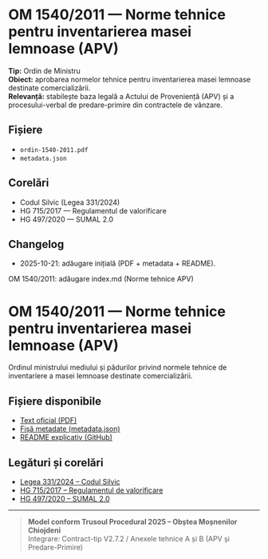 # OM 1540/2011 — Norme tehnice pentru inventarierea masei lemnoase (APV)

**Tip:** Ordin de Ministru  
**Obiect:** aprobarea normelor tehnice pentru inventarierea masei lemnoase destinate comercializării.  
**Relevanță:** stabilește baza legală a Actului de Proveniență (APV) și a procesului-verbal de predare-primire din contractele de vânzare.

## Fișiere
- `ordin-1540-2011.pdf`
- `metadata.json`

## Corelări
- Codul Silvic (Legea 331/2024)
- HG 715/2017 — Regulamentul de valorificare
- HG 497/2020 — SUMAL 2.0

## Changelog
- 2025-10-21: adăugare inițială (PDF + metadata + README).

OM 1540/2011: adăugare index.md (Norme tehnice APV)

# OM 1540/2011 — Norme tehnice pentru inventarierea masei lemnoase (APV)

Ordinul ministrului mediului și pădurilor privind normele tehnice de inventariere a masei lemnoase destinate comercializării.

## Fișiere disponibile
- [Text oficial (PDF)](/obste/legislatie/silvic/ordin-1540-2011/ordin-1540-2011.pdf)
- [Fișă metadate (metadata.json)](/obste/legislatie/silvic/ordin-1540-2011/metadata.json)
- [README explicativ (GitHub)](https://github.com/acmssite/obste/blob/main/legislatie/silvic/ordin-1540-2011/README.md)

## Legături și corelări
- [Legea 331/2024 – Codul Silvic](/obste/legislatie/silvic/legea-331-2024/)
- [HG 715/2017 – Regulamentul de valorificare](/obste/legislatie/silvic/hg-715-2017/)
- [HG 497/2020 – SUMAL 2.0](/obste/legislatie/silvic/hg-497-2020/)

---

> **Model conform Trusoul Procedural 2025 – Obștea Moșnenilor Chiojdeni**  
> Integrare: Contract-tip V2.7.2 / Anexele tehnice A și B (APV și Predare-Primire)
